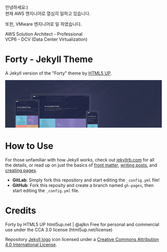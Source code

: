 안녕하세요:) <br /> 
현재 AWS 엔지니어로 열심히 일하고 있습니다. <br />

또한, VMware 엔지니어로 일 하였습니다. <br />

AWS Solution Architect - Professional <br /> 
VCP6 - DCV (Data Center Virtualization)

















# Forty - Jekyll Theme

A Jekyll version of the "Forty" theme by [HTML5 UP](https://html5up.net/).  

![Forty Theme](assets/images/forty.jpg "Forty Theme")

# How to Use

For those unfamiliar with how Jekyll works, check out [jekyllrb.com](https://jekyllrb.com/) for all the details, 
or read up on just the basics of [front matter](https://jekyllrb.com/docs/frontmatter/), [writing posts](https://jekyllrb.com/docs/posts/), 
and [creating pages](https://jekyllrb.com/docs/pages/).

- **GitLab**: Simply fork this repository and start editing the `_config.yml` file!  
- **GitHub**: Fork this reposity and create a branch named `gh-pages`, then start editing the `_config.yml` file.

# Credits

Forty by HTML5 UP
html5up.net | @ajlkn
Free for personal and commercial use under the CCA 3.0 license (html5up.net/license)

Repository [Jekyll logo](https://github.com/jekyll/brand) icon licensed under a [Creative Commons Attribution 4.0 International License](http://choosealicense.com/licenses/cc-by-4.0/).
